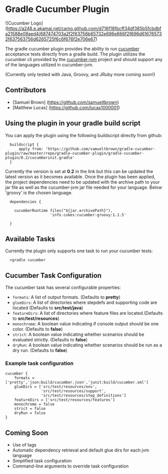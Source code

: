 # Gradle Cucumber Plugin

![Cucumber Logo] (https://a248.e.akamai.net/camo.github.com/d716f18fbcff34df385b5fcbdbfa21588e09aed4/687474703a2f2f63756b65732e696e666f2f696d616765732f637563756d6265725f6c6f676f2e706e67)

The gradle cucumber plugin provides the ability to run [cucumber](http://cukes.info) acceptance tests directly
from a gradle build.  The plugin utilizes the cucumber cli provided by the [cucumber-jvm](https://github.com/cucumber/cucumber-jvm) project
and should support any of the languages utilized in cucumber-jvm.

(Currently only tested with Java, Groovy, and JRuby more coming soon!)

## Contributors

 * [Samuel Brown] (https://github.com/samueltbrown)
 * [Matthew Lucas] (https://github.com/lucas1000001)

## Using the plugin in your gradle build script

You can apply the plugin using the following buildscript directly from github:

      buildscript {
          apply from: 'https://github.com/samueltbrown/gradle-cucumber-plugin/raw/master/repo/gradle-cucumber-plugin/gradle-cucumber-plugin/0.2/cucumberinit.gradle'
      }

Currently the version is set at <b>0.2</b> in the link but this can be updated the latest version as it becomes available.
Once the plugin has been applied, the project dependencies need to be updated with the archive path to your jar file
as well as the cucumber-jvm jar file needed for your language.  Below 'groovy' is the chosen language.

      dependencies {

      	cucumberRuntime files("${jar.archivePath}"),
                        'info.cukes:cucumber-groovy:1.1.5'

      }

## Available Tasks

Currently the plugin only supports one task to run your cucumber tests:

      >gradle cucumber

## Cucumber Task Configuration

The cucumber task has several configurable properties:

* `formats`: A list of output formats. (Defaults to <b>pretty</b>)
* `glueDirs`: A list of directories where stepdefs and supporting code are located (Defaults to <b>src/test/java</b>)
* `featureDirs`: A list of directories where feature files are located.(Defaults to <b>src/test/resources</b>)
* `monochrome`: A boolean value indicating if console output should be one color. (Defaults to <b>false</b>)
* `strict`: A boolean value indicating whether scenarios should be evaluated strictly. (Defaults to <b>false</b>)
* `dryRun`: A boolean value indicating whether scenarios should be run as a dry run. (Defaults to <b>false</b>)

### Example task configuration

    cucumber {
        formats = ['pretty','json:build/cucumber.json','junit:build/cucumber.xml']
        glueDirs = ['src/test/resources/env',
                    'src/test/resources/support',
                    'src/test/resources/step_definitions']
        featureDirs = ['src/test/resources/features']
        monochrome = false
        strict = false
        dryRun = false
    }

## Coming Soon

* Use of tags
* Automatic dependency retrieval and default glue dirs for each jvm language
* Simplified task configuration
* Command-line arguments to override task configuration

